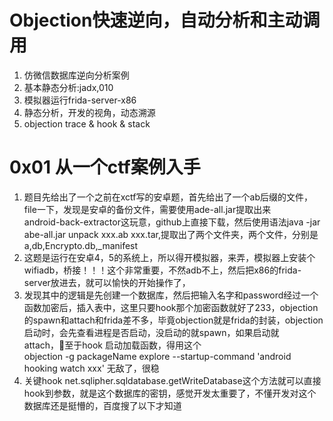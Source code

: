 # Objection快速逆向，自动分析和主动调用
1. 仿微信数据库逆向分析案例
2. 基本静态分析:jadx,010
3. 模拟器运行frida-server-x86
4. 静态分析，开发的视角，动态溯源
5. objection trace & hook & stack

# 0x01 从一个ctf案例入手
1. 题目先给出了一个之前在xctf写的安卓题，首先给出了一个ab后缀的文件，file一下，发现是安卓的备份文件，需要使用ade-all.jar提取出来  
android-back-extractor这玩意，github上直接下载，然后使用语法java -jar abe-all.jar unpack xxx.ab xxx.tar,提取出了两个文件夹，两个文件，分别是a,db,Encrypto.db,_manifest
2. 这题是运行在安卓4，5的系统上，所以得开模拟器，来弄，模拟器上安装个wifiadb，桥接！！！这个非常重要，不然adb不上，然后把x86的frida-server放进去，就可以愉快的开始操作了，
3. 发现其中的逻辑是先创建一个数据库，然后把输入名字和password经过一个函数加密后，插入表中，这里只要hook那个加密函数就好了233，objection的spawn和attach和frida差不多，毕竟objection就是frida的封装，objection启动时，会先查看进程是否启动，没启动的就spawn，如果启动就attach，至于hook 启动加载函数，得用这个  
objection -g packageName explore --startup-command 'android hooking watch xxx'
无敌了，很稳
4. 关键hook net.sqlipher.sqldatabase.getWriteDatabase这个方法就可以直接hook到参数，就是这个数据库的密钥，感觉开发太重要了，不懂开发对这个数据库还是挺懵的，百度搜了以下才知道